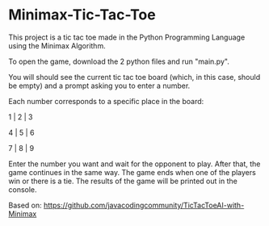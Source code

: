 # Minimax-Tic-Tac-Toe

This project is a tic tac toe made in the Python Programming Language using the Minimax Algorithm.

To open the game, download the 2 python files and run "main.py".

You will should see the current tic tac toe board (which, in this case, should be empty) and a prompt asking you to enter a number.

Each number corresponds to a specific place in the board:

1 | 2 | 3

4 | 5 | 6

7 | 8 | 9 

Enter the number you want and wait for the opponent to play. After that, the game continues in the same way.
The game ends when one of the players win or there is a tie. The results of the game will be printed out in the console.

Based on: https://github.com/javacodingcommunity/TicTacToeAI-with-Minimax

